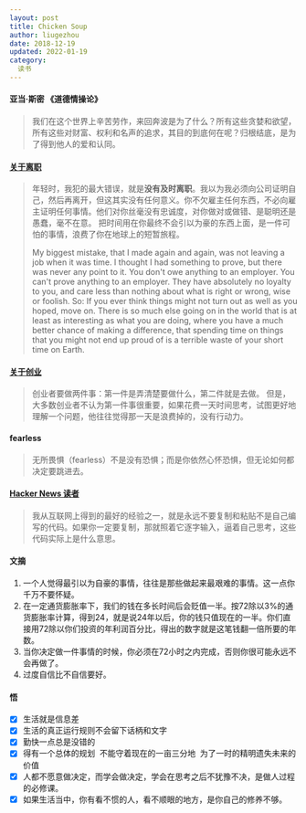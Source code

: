 ```yaml
---
layout: post
title: Chicken Soup
author: liugezhou
date: 2018-12-19
updated: 2022-01-19
category:
  读书
---
```

#### 亚当·斯密 《道德情操论》
> 我们在这个世界上辛苦劳作，来回奔波是为了什么？所有这些贪婪和欲望，所有这些对财富、权利和名声的追求，其目的到底何在呢？归根结底，是为了得到他人的爱和认同。

#### [关于离职](https://news.ycombinator.com/item?id=27565815)
> 年轻时，我犯的最大错误，就是**没有及时离职**。我以为我必须向公司证明自己，然后再离开，但这其实没有任何意义。你不欠雇主任何东西，不必向雇主证明任何事情。他们对你丝毫没有忠诚度，对你做对或做错、是聪明还是愚蠢，毫不在意。
> 把时间用在你最终不会引以为豪的东西上面，是一件可怕的事情，浪费了你在地球上的短暂旅程。
> 
> My biggest mistake, that I made again and again, was not leaving a job when it was time. I thought I had something to prove, but there was never any point to it. You don't owe anything to an employer. You can't prove anything to an employer. They have absolutely no loyalty to you, and care less than nothing about what is right or wrong, wise or foolish.
> So: If you ever think things might not turn out as well as you hoped, move on. There is so much else going on in the world that is at least as interesting as what you are doing, where you have a much better chance of making a difference, that spending time on things that you might not end up proud of is a terrible waste of your short time on Earth.

#### [关于创业](https://jacobobryant.com/blog/understand/)
> 创业者要做两件事：第一件是弄清楚要做什么，第二件就是去做。
> 但是，大多数创业者不认为第一件事很重要，如果花费一天时间思考，试图更好地理解一个问题，他往往觉得那一天是浪费掉的，没有行动力。

#### fearless
> 无所畏惧（fearless）不是没有恐惧；而是你依然心怀恐惧，但无论如何都决定要跳进去。

 
#### [Hacker News 读者](https://news.ycombinator.com/item?id=27534343)
> 我从互联网上得到的最好的经验之一，就是永远不要复制和粘贴不是自己编写的代码。如果你一定要复制，那就照着它逐字输入，逼着自己思考，这些代码实际上是什么意思。


#### 文摘

1. 一个人觉得最引以为自豪的事情，往往是那些做起来最艰难的事情。这一点你千万不要怀疑。
1. 在一定通货膨胀率下，我们的钱在多长时间后会贬值一半。按72除以3%的通货膨胀率计算，得到24，就是说24年以后，你的钱只值现在的一半。你们直接用72除以你们投资的年利润百分比，得出的数字就是这笔钱翻一倍所要的年数。
1. 当你决定做一件事情的时候，你必须在72小时之内完成，否则你很可能永远不会再做了。
1. 过度自信比不自信要好。

#### 悟

- [x] 生活就是信息差
- [x] 生活的真正运行规则不会留下话柄和文字
- [x] 勤快一点总是没错的
- [x] 得有一个总体的规划  不能守着现在的一亩三分地  为了一时的精明遗失未来的价值
- [x] 人都不愿意做决定，而学会做决定，学会在思考之后不犹豫不决，是做人过程的必修课。
- [x] 如果生活当中，你有看不惯的人，看不顺眼的地方，是你自己的修养不够。

